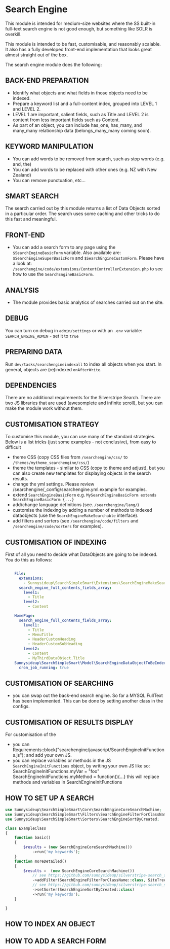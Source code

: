 Search Engine
===================

This module is intended for medium-size websites where the SS built-in full-text search
engine is not good enough, but something like SOLR is overkill.

This module is intended to be fast, customisable, and reasonably scalable.
It also has a fully developed front-end implementation that looks great
almost straight out of the box.

The search engine module does the following:

BACK-END PREPARATION
--------------------
 - Identify what objects and what fields in those objects need to be indexed.
 - Prepare a keyword list and a full-content index, grouped into LEVEL 1 and LEVEL 2.
 - LEVEL 1 are important, salient fields, such as Title and LEVEL 2 is content from less important fields such as Content.
 - As part of an object, you can include has_one, has_many, and many_many relationship data (belongs_many_many coming soon).


KEYWORD MANIPULATION
--------------------
 - You can add words to be removed from search, such as stop words (e.g. and, the)
 - You can add words to be replaced with other ones (e.g. NZ with New Zealand)
 - You can remove punctuation, etc...

SMART SEARCH
------------
The search carried out by this module returns a list of Data Objects sorted
in a particular order.  The search uses some caching and other tricks to do this fast and meaningful.

FRONT-END
---------
 - You can add a search form to any page using the `$SearchEngineBasicForm` variable.
    Also available are: `$SearchEngineSuperBasicForm` and `$SearchEngineCustomForm`.
    Please have a look at: `/searchengine/code/extensions/ContentControllerExtension.php`
    to see how to use the `SearchEngineBasicForm`.

ANALYSIS
--------
 - The module provides basic analytics of searches carried out on the site.

DEBUG
-----
You can turn on debug in `admin/settings` or with an `.env` variable: `SEARCH_ENGINE_ADMIN` - set it to `true`

PREPARING DATA
--------------

Run `dev/tasks/searchengineindexall` to index all objects when you start. In general, objects are (re)indexed `onAfterWrite`.

DEPENDENCIES
------------
There are no additional requirements for the Silverstripe Search.
There are two JS libraries that are used (awesomplete and infinite scroll),
but you can make the module work without them.


CUSTOMISATION STRATEGY
----------------------
To customise this module, you can use many of the standard strategies.
Below is a list tricks (just some examples - not conclusive), from easy to difficult
  - theme CSS (copy CSS files from `/searchengine/css/` to `/themes/mytheme_searchengine/css/`)
  - theme the templates - similar to CSS (copy to theme and adjust), but you can also create new templates for displaying
     objects in the search results.
  - change the yml settings.  Please review /searchengine/\_config/searchengine.yml.example for examples.
  - extend `SearchEngineBasicForm` e.g. `MySearchEngineBasicForm extends SearchEngineBasicForm {...}`
  - add/change language definitions (see. `/searchengine/lang/`)
  - customise the indexing by adding a number of methods to indexed dataobjects (use the `SearchEngineMakeSearchable` interface).
  - add filters and sorters (see `/searchengine/code/filters` and `/searchengine/code/sorters` for examples).

CUSTOMISATION OF INDEXING
-------------------------
First of all you need to decide what DataObjects are going to be indexed.
You do this as follows:
```yml

    File:
      extensions:
        - Sunnysideup\SearchSimpleSmart\Extensions\SearchEngineMakeSearchable
      search_engine_full_contents_fields_array:
        level1:
          - Title
        level2:
          - Content

    HomePage:
      search_engine_full_contents_fields_array:
        level1:
          - Title
          - MenuTitle
          - HeaderCustomHeading
          - HeaderCustomSubHeading
        level2:
          - Content
          - MyThirdDataObject.Title
    Sunnysideup\SearchSimpleSmart\Model\SearchEngineDataObjectToBeIndexed:
      cron_job_running: true

```


CUSTOMISATION OF SEARCHING
--------------------------
 - you can swap out the back-end search engine. So far a MYSQL FullText has been implemented.
    This can be done by setting another class in the configs.

CUSTOMISATION OF RESULTS DISPLAY
--------------------------------
For customisation of the
 - you can Requirements::block("searchengine/javascript/SearchEngineInitFunctions.js"); and add your own JS.
 - you can replace variables or methods in the JS `SearchEngineInitFunctions` object,
    by writing your own JS like so:
        SearchEngineInitFunctions.myVar = "foo"
        SearchEngineInitFunctions.myMethod = function(){...}
    this will replace methods and variables in SearchEngineInitFunctions


HOW TO SET UP A SEARCH
----------------------
```php
use Sunnysideup\SearchSimpleSmart\Core\SearchEngineCoreSearchMachine;
use Sunnysideup\SearchSimpleSmart\Filters\SearchEngineFilterForClassName;
use Sunnysideup\SearchSimpleSmart\Sorters\SearchEngineSortByCreated;

class ExampleClass
{
    function basic()
    {
        $results = (new SearchEngineCoreSearchMachine())
            ->run('my keywords');
    }   
    function moreDetailed()
    {
        $results =  (new SearchEngineCoreSearchMachine())
            // see https://github.com/sunnysideup/silverstripe-search_simple_smart/tree/master/src/Filters for examples
            ->addFilter(SearchEngineFilterForClassName::class, SiteTree::class)
            // see https://github.com/sunnysideup/silverstripe-search_simple_smart/tree/master/src/Sorters for examples
            ->setSorter(SearchEngineSortByCreated::class)
            ->run('my keywords');
    }   

}
```

HOW TO INDEX AN OBJECT
----------------------


HOW TO ADD A SEARCH FORM
------------------------
